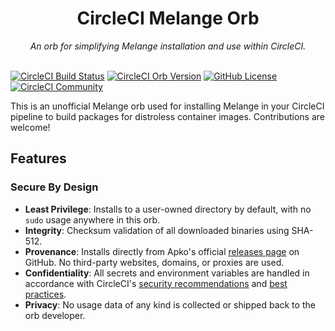 <div align="center">
  <h1>CircleCI Melange Orb</h1>
  <i>An orb for simplifying Melange installation and use within CircleCI.</i><br /><br />
</div>

[![CircleCI Build Status](https://circleci.com/gh/juburr/apko-orb.svg?style=shield "CircleCI Build Status")](https://circleci.com/gh/juburr/apko-orb) [![CircleCI Orb Version](https://badges.circleci.com/orbs/juburr/apko-orb.svg)](https://circleci.com/developer/orbs/orb/juburr/apko-orb) [![GitHub License](https://img.shields.io/badge/license-MIT-lightgrey.svg)](https://raw.githubusercontent.com/juburr/apko-orb/master/LICENSE) [![CircleCI Community](https://img.shields.io/badge/community-CircleCI%20Discuss-343434.svg)](https://discuss.circleci.com/c/ecosystem/orbs)

This is an unofficial Melange orb used for installing Melange in your CircleCI pipeline to build packages for distroless container images. Contributions are welcome!

## Features
### **Secure By Design**
- **Least Privilege**: Installs to a user-owned directory by default, with no `sudo` usage anywhere in this orb.
- **Integrity**: Checksum validation of all downloaded binaries using SHA-512.
- **Provenance**: Installs directly from Apko's official [releases page](https://github.com/chainguard-dev/melange/releases/) on GitHub. No third-party websites, domains, or proxies are used.
- **Confidentiality**: All secrets and environment variables are handled in accordance with CircleCI's [security recommendations](https://circleci.com/docs/security-recommendations/) and [best practices](https://circleci.com/docs/orbs-best-practices/).
- **Privacy**: No usage data of any kind is collected or shipped back to the orb developer.
